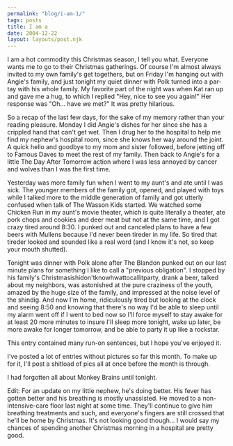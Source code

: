 ```yaml
---
permalink: "blog/i-am-1/"
tags: posts
title: I am a
date: 2004-12-22
layout: layouts/post.njk
---
```


I am a hot commodity this Christmas season, I tell you what. Everyone wants me to go to their Christmas gatherings. Of course I'm almost always invited to my own family's get togethers, but on Friday I'm hanging out with Angie's family, and just tonight my quiet dinner with Polk turned into a par-tay with his whole family. My favorite part of the night was when Kat ran up and gave me a hug, to which I replied "Hey, nice to see you again!" Her response was "Oh... have we met?" It was pretty hilarious.

So a recap of the last few days, for the sake of my memory rather than your reading pleasure. Monday I did Angie's dishes for her since she has a crippled hand that can't get wet. Then I drug her to the hospital to help me find my nephew's hospital room, since she knows her way around the joint. A quick hello and goodbye to my mom and sister followed, before jetting off to Famous Daves to meet the rest of my family. Then back to Angie's for a little The Day After Tomorrow action where I was less annoyed by cancer and wolves than I was the first time.

Yesterday was more family fun when I went to my aunt's and ate until I was sick. The younger members of the family got, opened, and played with toys while I talked more to the middle generation of family and got utterly confused when talk of The Wasson Kids started. We watched some Chicken Run in my aunt's movie theater, which is quite literally a theater, ate pork chops and cookies and deer meat but not at the same time, and I got crazy tired around 8:30. I punked out and canceled plans to have a few beers with Mullens because I'd never been tireder in my life. So tired that tireder looked and sounded like a real word (and I know it's not, so keep your mouth shutted). 

Tonight was dinner with Polk alone after The Blandon punked out on our last minute plans for something I like to call a "previous obligation". I stopped by his family's Christmasishidon'tknowhwattocallitparty, drank a beer, talked about my neighbors, was astonished at the pure craziness of the youth, amazed by the huge size of the family, and impressed at the noise level of the shindig. And now I'm home, ridiculously tired but looking at the clock and seeing 8:50 and knowing that there's no way I'd be able to sleep until my alarm went off if I went to bed now so I'll force myself to stay awake for at least 20 more minutes to insure I'll sleep more tonight, wake up later, be more awake for longer tomorrow, and be able to party it up like a rockstar.

This entry contained many run-on sentences, but I hope you've enjoyed it. 

I've posted a lot of entries without pictures so far this month. To make up for it, I'll post a shitload of pics all at once before the month is through. 

I had forgotten all about Monkey Brains until tonight.

Edit: For an update on my little nephew, he's doing better. His fever has gotten better and his breathing is mostly unassisted. He moved to a non-intensive-care floor last night at some time. They'll continue to give him breathing treatments and such, and everyone's fingers are still crossed that he'll be home by Christmas. It's not looking good though... I would say my chances of spending another Christmas morning in a hospital are pretty good.